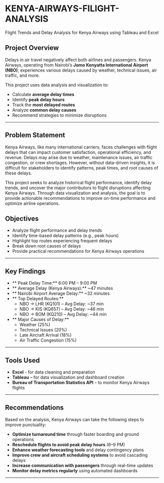 # KENYA-AIRWAYS-FILIGHT-ANALYSIS
Flight Trends and Delay Analysis for Kenya Airways using Tableau and Excel

##  Project Overview

Delays in air travel negatively affect both airlines and passengers. Kenya Airways, operating from Nairobi’s **Jomo Kenyatta International Airport (NBO)**, experiences various delays caused by weather, technical issues, air traffic, and more. 

This project uses data analysis and visualization to:

- Calculate **average delay times**
- Identify **peak delay hours**
- Track the **most delayed routes**
- Analyze **common delay causes**
- Recommend strategies to minimize disruptions

---

 ##  Problem Statement
Kenya Airways, like many international carriers, faces challenges with flight delays that can impact customer satisfaction, operational efficiency, and revenue. Delays may arise due to weather, maintenance issues, air traffic congestion, or crew shortages. However, without data-driven insights, it is difficult for stakeholders to identify patterns, peak times, and root causes of these delays.

This project seeks to analyze historical flight performance, identify delay trends, and uncover the major contributors to flight disruptions affecting Kenya Airways. Through data visualization and analysis, the goal is to provide actionable recommendations to improve on-time performance and optimize airline operations.

##  Objectives

-  Analyze flight performance and delay trends
-  Identify time-based delay patterns (e.g., peak hours)
-  Highlight top routes experiencing frequent delays
-  Break down root causes of delays
-  Provide practical recommendations for Kenya Airways operations

---



##  Key Findings

- ** Peak Delay Time:** 6:00 PM – 9:00 PM
- ** Average Delay (Kenya Airways):** ~47 minutes  
- ** Nairobi Airport Average Delay:** ~32 minutes  
- ** Top Delayed Routes:**  
  - NBO → LHR (KQ101) – Avg Delay: ~37 min  
  - NBO → KIS (KQ657) – Avg Delay: ~46 min  
  - NBO → BOM (KQ210) – Avg Delay: ~44 min  
- ** Major Causes of Delay:**
  - Weather (25%)
  - Technical Issues (20%)
  - Late Aircraft Arrival (18%)
  - Air Traffic Congestion (15%)

---

##  Tools Used
- **Excel** - for data cleaning and preparation
- **Tableau** – for data visualization and dashboard creation      
- **Bureau of Transportation Statistics API** – to monitor Kenya Airways flights  
    

---

##  Recommendations

Based on the analysis, Kenya Airways can take the following steps to improve punctuality:

-  **Optimize turnaround time** through faster boarding and ground operations  
-  **Reschedule flights to avoid peak delay hours** (6–9 PM)  
-  **Enhance weather forecasting tools** and delay contingency plans  
-  **Improve crew and aircraft scheduling systems** to avoid cascading delays  
-  **Increase communication with passengers** through real-time updates  
-  **Monitor delay metrics regularly** using automated dashboards

---
